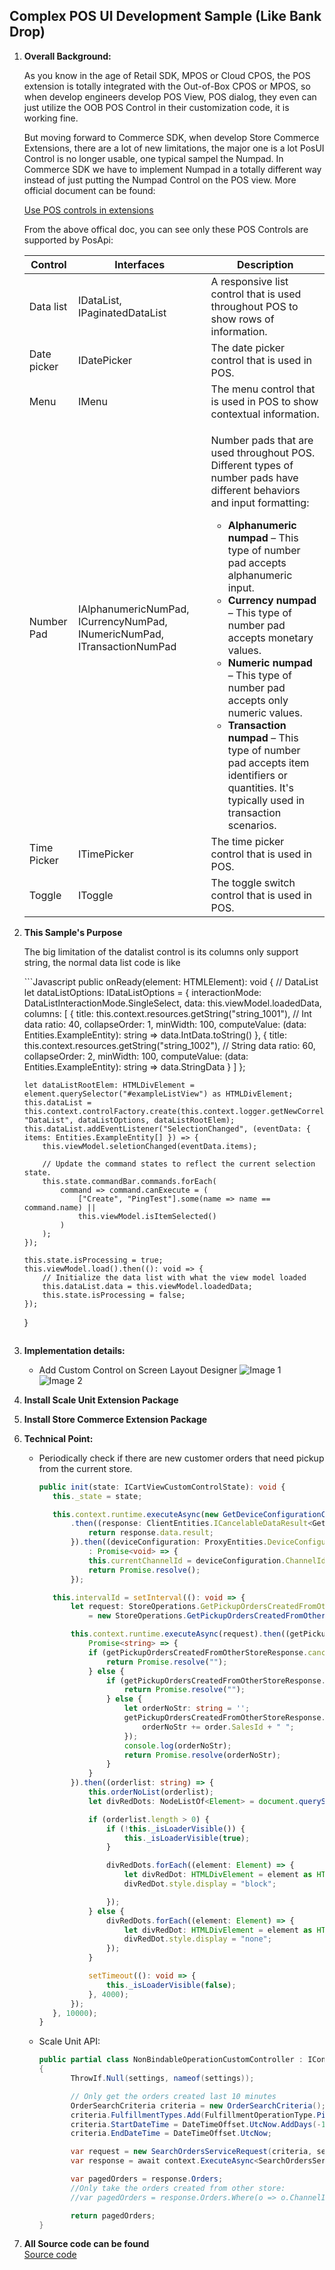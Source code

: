 ## Complex POS UI Development Sample (Like Bank Drop)

1. **Overall Background:**

   <p>As you know in the age of Retail SDK, MPOS or Cloud CPOS, the POS extension is totally integrated with the Out-of-Box CPOS or MPOS, so when develop engineers develop  POS View, POS dialog,  they even can just utilize the OOB POS Control in their customization code, it is working fine.</p>
   <p>But moving forward to Commerce SDK,  when develop Store Commerce Extensions, there are a lot of new limitations, the major one is a lot PosUI Control is no longer usable, one typical sampel the Numpad. In Commerce SDK  we have to implement Numpad in a totally different way instead of just putting the Numpad Control on the POS view. More official document can be found:<br/>
      
   [Use POS controls in extensions](https://learn.microsoft.com/en-us/dynamics365/commerce/dev-itpro/pos-extension/controls-pos-extension)
   
   <p> From the above offical doc, you can see only these POS Controls are supported by PosApi:</p>
     
   | Control | Interfaces | Description |
   |---------|------------|-------------|
   | Data list | IDataList, IPaginatedDataList | A responsive list control that is used throughout POS to show rows of information. |
   | Date picker  | IDatePicker | The date picker control that is used in POS. |
   | Menu | IMenu | The menu control that is used in POS to show contextual information. |
   | Number Pad | IAlphanumericNumPad, ICurrencyNumPad, INumericNumPad, ITransactionNumPad | <p>Number pads that are used throughout POS. Different types of number pads have different behaviors and input formatting:</p><ul><li>**Alphanumeric numpad** – This type of number pad accepts alphanumeric input.</li><li>**Currency numpad** – This type of number pad accepts monetary values.</li><li>**Numeric numpad** – This type of number pad accepts only numeric values.</li><li>**Transaction numpad** – This type of number pad accepts item identifiers or quantities. It's typically used in transaction scenarios.</li></ul> |
   | Time Picker | ITimePicker | The time picker control that is used in POS. |
   | Toggle | IToggle | The toggle switch control that is used in POS. |


2. **This Sample's Purpose**
   <p>The big limitation of the datalist control is its columns only support string, the normal data list code is like</p>
   ```Javascript
   public onReady(element: HTMLElement): void {
       // DataList
       let dataListOptions: IDataListOptions<Entities.ExampleEntity> = {
           interactionMode: DataListInteractionMode.SingleSelect,
           data: this.viewModel.loadedData,
           columns: [
               {
                   title: this.context.resources.getString("string_1001"), // Int data
                   ratio: 40, collapseOrder: 1, minWidth: 100,
                   computeValue: (data: Entities.ExampleEntity): string => data.IntData.toString()
               },
               {
                   title: this.context.resources.getString("string_1002"), // String data
                   ratio: 60, collapseOrder: 2, minWidth: 100,
                   computeValue: (data: Entities.ExampleEntity): string => data.StringData
               }
           ]
       };
   
       let dataListRootElem: HTMLDivElement = element.querySelector("#exampleListView") as HTMLDivElement;
       this.dataList = this.context.controlFactory.create(this.context.logger.getNewCorrelationId(), "DataList", dataListOptions, dataListRootElem);
       this.dataList.addEventListener("SelectionChanged", (eventData: { items: Entities.ExampleEntity[] }) => {
           this.viewModel.seletionChanged(eventData.items);
   
           // Update the command states to reflect the current selection state.
           this.state.commandBar.commands.forEach(
               command => command.canExecute = (
                   ["Create", "PingTest"].some(name => name == command.name) ||
                   this.viewModel.isItemSelected()
               )
           );
       });
   
       this.state.isProcessing = true;
       this.viewModel.load().then((): void => {
           // Initialize the data list with what the view model loaded
           this.dataList.data = this.viewModel.loadedData;
           this.state.isProcessing = false;
       });
   }
   ```

4. **Implementation details:**
   
   - Add Custom Control on Screen Layout Designer
     ![Image 1](https://github.com/zhangguanghuib/NewCommerceSDK/assets/14832260/68f80dad-79cd-42a3-8ece-1149f8e7e587)
     ![Image 2](https://github.com/zhangguanghuib/NewCommerceSDK/assets/14832260/8d92e1cd-2c70-48dc-b279-b0e728afe1a1)

5. **Install Scale Unit Extension Package**

6. **Install Store Commerce Extension Package**

7. **Technical Point:**
   
   - Periodically check if there are new customer orders that need pickup from the current store.
     ```typescript
     public init(state: ICartViewCustomControlState): void {
        this._state = state;

        this.context.runtime.executeAsync(new GetDeviceConfigurationClientRequest())
            .then((response: ClientEntities.ICancelableDataResult<GetDeviceConfigurationClientResponse>): ProxyEntities.DeviceConfiguration => {
                return response.data.result;
            }).then((deviceConfiguration: ProxyEntities.DeviceConfiguration)
                : Promise<void> => {
                this.currentChannelId = deviceConfiguration.ChannelId;
                return Promise.resolve();
            });

        this.intervalId = setInterval((): void => {
            let request: StoreOperations.GetPickupOrdersCreatedFromOtherStoreRequest<StoreOperations.GetPickupOrdersCreatedFromOtherStoreResponse>
                = new StoreOperations.GetPickupOrdersCreatedFromOtherStoreRequest(this.currentChannelId);

            this.context.runtime.executeAsync(request).then((getPickupOrdersCreatedFromOtherStoreResponse: ClientEntities.ICancelableDataResult<StoreOperations.GetPickupOrdersCreatedFromOtherStoreResponse>):
                Promise<string> => {
                if (getPickupOrdersCreatedFromOtherStoreResponse.canceled) {
                    return Promise.resolve("");
                } else {
                    if (getPickupOrdersCreatedFromOtherStoreResponse.data.result.length <= 0) {
                        return Promise.resolve("");
                    } else {
                        let orderNoStr: string = '';
                        getPickupOrdersCreatedFromOtherStoreResponse.data.result.forEach((order: ProxyEntities.SalesOrder) => {
                            orderNoStr += order.SalesId + " ";
                        });
                        console.log(orderNoStr);
                        return Promise.resolve(orderNoStr);
                    }
                }
            }).then((orderlist: string) => {
                this.orderNoList(orderlist);
                let divRedDots: NodeListOf<Element> = document.querySelectorAll('.reddot1');

                if (orderlist.length > 0) {
                    if (!this._isLoaderVisible()) {
                        this._isLoaderVisible(true);
                    }

                    divRedDots.forEach((element: Element) => {
                        let divRedDot: HTMLDivElement = element as HTMLDivElement;
                        divRedDot.style.display = "block";

                    });
                } else {
                    divRedDots.forEach((element: Element) => {
                        let divRedDot: HTMLDivElement = element as HTMLDivElement;
                        divRedDot.style.display = "none";
                    });
                }

                setTimeout((): void => {
                    this._isLoaderVisible(false);
                }, 4000);
            });
        }, 10000);
     }
     ```

   - Scale Unit API:
     ```csharp
     public partial class NonBindableOperationCustomController : IController
     {
            ThrowIf.Null(settings, nameof(settings));

            // Only get the orders created last 10 minutes
            OrderSearchCriteria criteria = new OrderSearchCriteria();
            criteria.FulfillmentTypes.Add(FulfillmentOperationType.Pickup);
            criteria.StartDateTime = DateTimeOffset.UtcNow.AddDays(-1);
            criteria.EndDateTime = DateTimeOffset.UtcNow;

            var request = new SearchOrdersServiceRequest(criteria, settings);
            var response = await context.ExecuteAsync<SearchOrdersServiceResponse>(request).ConfigureAwait(false);

            var pagedOrders = response.Orders;
            //Only take the orders created from other store:
            //var pagedOrders = response.Orders.Where(o => o.ChannelId != currentChannelId).AsPagedResult<SalesOrder>();

            return pagedOrders;
     }
     ```
8. **All Source code can be found <br/>**
[Source code](https://github.com/zhangguanghuib/NewCommerceSDK/tree/main/POS_Samples/Solutions/Notification-Sample)
